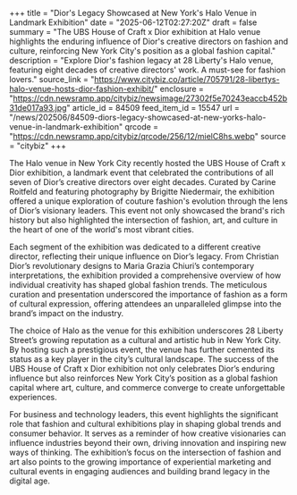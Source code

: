 +++
title = "Dior's Legacy Showcased at New York's Halo Venue in Landmark Exhibition"
date = "2025-06-12T02:27:20Z"
draft = false
summary = "The UBS House of Craft x Dior exhibition at Halo venue highlights the enduring influence of Dior's creative directors on fashion and culture, reinforcing New York City's position as a global fashion capital."
description = "Explore Dior's fashion legacy at 28 Liberty's Halo venue, featuring eight decades of creative directors' work. A must-see for fashion lovers."
source_link = "https://www.citybiz.co/article/705791/28-libertys-halo-venue-hosts-dior-fashion-exhibit/"
enclosure = "https://cdn.newsramp.app/citybiz/newsimage/27302f5e70243eaccb452b31de017a93.jpg"
article_id = 84509
feed_item_id = 15547
url = "/news/202506/84509-diors-legacy-showcased-at-new-yorks-halo-venue-in-landmark-exhibition"
qrcode = "https://cdn.newsramp.app/citybiz/qrcode/256/12/mielC8hs.webp"
source = "citybiz"
+++

<p>The Halo venue in New York City recently hosted the UBS House of Craft x Dior exhibition, a landmark event that celebrated the contributions of all seven of Dior’s creative directors over eight decades. Curated by Carine Roitfeld and featuring photography by Brigitte Niedermair, the exhibition offered a unique exploration of couture fashion's evolution through the lens of Dior’s visionary leaders. This event not only showcased the brand's rich history but also highlighted the intersection of fashion, art, and culture in the heart of one of the world's most vibrant cities.</p><p>Each segment of the exhibition was dedicated to a different creative director, reflecting their unique influence on Dior’s legacy. From Christian Dior’s revolutionary designs to Maria Grazia Chiuri’s contemporary interpretations, the exhibition provided a comprehensive overview of how individual creativity has shaped global fashion trends. The meticulous curation and presentation underscored the importance of fashion as a form of cultural expression, offering attendees an unparalleled glimpse into the brand’s impact on the industry.</p><p>The choice of Halo as the venue for this exhibition underscores 28 Liberty Street’s growing reputation as a cultural and artistic hub in New York City. By hosting such a prestigious event, the venue has further cemented its status as a key player in the city’s cultural landscape. The success of the UBS House of Craft x Dior exhibition not only celebrates Dior’s enduring influence but also reinforces New York City’s position as a global fashion capital where art, culture, and commerce converge to create unforgettable experiences.</p><p>For business and technology leaders, this event highlights the significant role that fashion and cultural exhibitions play in shaping global trends and consumer behavior. It serves as a reminder of how creative visionaries can influence industries beyond their own, driving innovation and inspiring new ways of thinking. The exhibition’s focus on the intersection of fashion and art also points to the growing importance of experiential marketing and cultural events in engaging audiences and building brand legacy in the digital age.</p>
